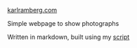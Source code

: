 [karlramberg.com](https://karlramberg.com)

Simple webpage to show photographs

Written in markdown, built using my [script](https://github.com/karleramberg/website-builder)
